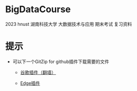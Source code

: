 # BigDataCourse
2023 hnust 湖南科技大学 大数据技术与应用 期末考试 复习资料

# 提示

* 可以下一个GitZip for github插件下载需要的文件

  * [谷歌插件（翻墙）](https://chrome.google.com/webstore/detail/gitzip-for-github/ffabmkklhbepgcgfonabamgnfafbdlkn?hl=zh-CN)

  * [Edge插件](https://microsoftedge.microsoft.com/addons/detail/gitzip-for-github/nlgkiabjnbdndgblhcaobimbpifcdkjj?hl=zh-CN)
